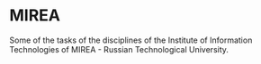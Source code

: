 # MIREA
Some of the tasks of the disciplines of the Institute of Information Technologies of MIREA - Russian Technological University.
